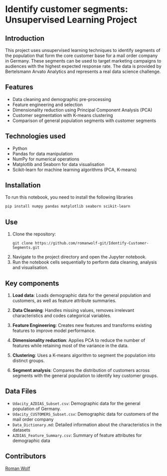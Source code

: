 # Identify customer segments: Unsupervised Learning Project

## Introduction

This project uses unsupervised learning techniques to identify segments of the population that form the core customer base for a mail order company in Germany. These segments can be used to target marketing campaigns to audiences with the highest expected response rate. The data is provided by Bertelsmann Arvato Analytics and represents a real data science challenge.

## Features

- Data cleaning and demographic pre-processing
- Feature engineering and selection
- Dimensionality reduction using Principal Component Analysis (PCA)
- Customer segmentation with K-means clustering
- Comparison of general population segments with customer segments

## Technologies used

- Python
- Pandas for data manipulation
- NumPy for numerical operations
- Matplotlib and Seaborn for data visualisation
- Scikit-learn for machine learning algorithms (PCA, K-means)

## Installation

To run this notebook, you need to install the following libraries
```bash
pip install numpy pandas matplotlib seaborn scikit-learn
```

## Use

1. Clone the repository:
   ```
   git clone https://github.com/romanwolf-git/Identify-Customer-Segments.git
   ```
2. Navigate to the project directory and open the Jupyter notebook.
3. Run the notebook cells sequentially to perform data cleaning, analysis and visualisation.

## Key components

1. **Load data**: Loads demographic data for the general population and customers, as well as feature attribute summaries.

2. **Data Cleaning**: Handles missing values, removes irrelevant characteristics and codes categorical variables.

3. **Feature Engineering**: Creates new features and transforms existing features to improve model performance.

4. **Dimensionality reduction**: Applies PCA to reduce the number of features while retaining most of the variance in the data.

5. **Clustering**: Uses a K-means algorithm to segment the population into distinct groups.

7. **Segment analysis**: Compares the distribution of customers across segments with the general population to identify key customer groups.

## Data Files

- `Udacity_AZDIAS_Subset.csv`: Demographic data for the general population of Germany.
- `Udacity_CUSTOMERS_Subset.csv`: Demographic data for customers of the mail order company
- `Data_Dictionary.md`: Detailed information about the characteristics in the datasets
- `AZDIAS_Feature_Summary.csv`: Summary of feature attributes for demographic data

## Contributors

[Roman Wolf](linkedin.com/in/Roman-Wolf/)
